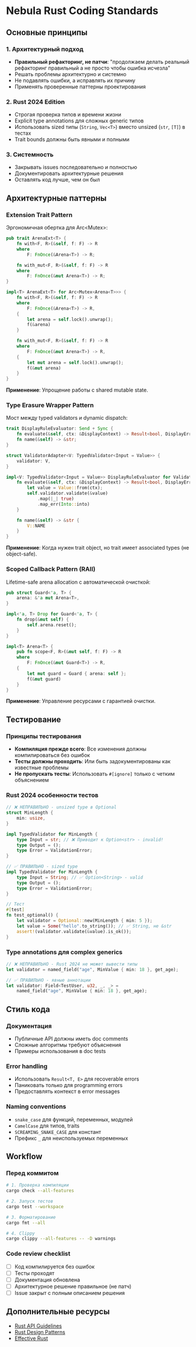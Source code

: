 # Nebula Rust Coding Standards

## Основные принципы

### 1. Архитектурный подход
- **Правильный рефакторинг, не патчи**: "продолжаем делать реальный рефакторинг правильный а не просто чтобы ошибка исчезла"
- Решать проблемы архитектурно и системно
- Не подавлять ошибки, а исправлять их причину
- Применять проверенные паттерны проектирования

### 2. Rust 2024 Edition
- Строгая проверка типов и времени жизни
- Explicit type annotations для сложных generic типов
- Использовать sized типы (`String`, `Vec<T>`) вместо unsized (`str`, `[T]`) в тестах
- Trait bounds должны быть явными и полными

### 3. Системность
- Закрывать issues последовательно и полностью
- Документировать архитектурные решения
- Оставлять код лучше, чем он был

## Архитектурные паттерны

### Extension Trait Pattern
Эргономичная обертка для Arc<Mutex<T>>:

```rust
pub trait ArenaExt<T> {
    fn with<F, R>(&self, f: F) -> R
    where
        F: FnOnce(&Arena<T>) -> R;

    fn with_mut<F, R>(&self, f: F) -> R
    where
        F: FnOnce(&mut Arena<T>) -> R;
}

impl<T> ArenaExt<T> for Arc<Mutex<Arena<T>>> {
    fn with<F, R>(&self, f: F) -> R
    where
        F: FnOnce(&Arena<T>) -> R,
    {
        let arena = self.lock().unwrap();
        f(&arena)
    }

    fn with_mut<F, R>(&self, f: F) -> R
    where
        F: FnOnce(&mut Arena<T>) -> R,
    {
        let mut arena = self.lock().unwrap();
        f(&mut arena)
    }
}
```

**Применение**: Упрощение работы с shared mutable state.

### Type Erasure Wrapper Pattern
Мост между typed validators и dynamic dispatch:

```rust
trait DisplayRuleEvaluator: Send + Sync {
    fn evaluate(&self, ctx: &DisplayContext) -> Result<bool, DisplayError>;
    fn name(&self) -> &str;
}

struct ValidatorAdapter<V: TypedValidator<Input = Value>> {
    validator: V,
}

impl<V: TypedValidator<Input = Value>> DisplayRuleEvaluator for ValidatorAdapter<V> {
    fn evaluate(&self, ctx: &DisplayContext) -> Result<bool, DisplayError> {
        let value = Value::from(ctx);
        self.validator.validate(&value)
            .map(|_| true)
            .map_err(Into::into)
    }

    fn name(&self) -> &str {
        V::NAME
    }
}
```

**Применение**: Когда нужен trait object, но trait имеет associated types (не object-safe).

### Scoped Callback Pattern (RAII)
Lifetime-safe arena allocation с автоматической очисткой:

```rust
pub struct Guard<'a, T> {
    arena: &'a mut Arena<T>,
}

impl<'a, T> Drop for Guard<'a, T> {
    fn drop(&mut self) {
        self.arena.reset();
    }
}

impl<T> Arena<T> {
    pub fn scope<F, R>(&mut self, f: F) -> R
    where
        F: FnOnce(&mut Guard<T>) -> R,
    {
        let mut guard = Guard { arena: self };
        f(&mut guard)
    }
}
```

**Применение**: Управление ресурсами с гарантией очистки.

## Тестирование

### Принципы тестирования
- **Компиляция прежде всего**: Все изменения должны компилироваться без ошибок
- **Тесты должны проходить**: Или быть задокументированы как известные проблемы
- **Не пропускать тесты**: Использовать `#[ignore]` только с четким объяснением

### Rust 2024 особенности тестов
```rust
// ❌ НЕПРАВИЛЬНО - unsized type в Optional
struct MinLength {
    min: usize,
}

impl TypedValidator for MinLength {
    type Input = str; // ❌ Приводит к Option<str> - invalid!
    type Output = ();
    type Error = ValidationError;
}

// ✅ ПРАВИЛЬНО - sized type
impl TypedValidator for MinLength {
    type Input = String; // ✅ Option<String> - valid
    type Output = ();
    type Error = ValidationError;
}

// Тест
#[test]
fn test_optional() {
    let validator = Optional::new(MinLength { min: 5 });
    let value = Some("hello".to_string()); // ✅ String, не &str
    assert!(validator.validate(&value).is_ok());
}
```

### Type annotations для complex generics
```rust
// ❌ НЕПРАВИЛЬНО - Rust 2024 не может вывести типы
let validator = named_field("age", MinValue { min: 18 }, get_age);

// ✅ ПРАВИЛЬНО - явные аннотации
let validator: Field<TestUser, u32, _, _> =
    named_field("age", MinValue { min: 18 }, get_age);
```

## Стиль кода

### Документация
- Публичные API должны иметь doc comments
- Сложные алгоритмы требуют объяснения
- Примеры использования в doc tests

### Error handling
- Использовать `Result<T, E>` для recoverable errors
- Паниковать только для programming errors
- Предоставлять контекст в error messages

### Naming conventions
- `snake_case` для функций, переменных, модулей
- `CamelCase` для типов, traits
- `SCREAMING_SNAKE_CASE` для констант
- Префикс `_` для неиспользуемых переменных

## Workflow

### Перед коммитом
```bash
# 1. Проверка компиляции
cargo check --all-features

# 2. Запуск тестов
cargo test --workspace

# 3. Форматирование
cargo fmt --all

# 4. Clippy
cargo clippy --all-features -- -D warnings
```

### Code review checklist
- [ ] Код компилируется без ошибок
- [ ] Тесты проходят
- [ ] Документация обновлена
- [ ] Архитектурное решение правильное (не патч)
- [ ] Issue закрыт с полным описанием решения

## Дополнительные ресурсы

- [Rust API Guidelines](https://rust-lang.github.io/api-guidelines/)
- [Rust Design Patterns](https://rust-unofficial.github.io/patterns/)
- [Effective Rust](https://www.lurklurk.org/effective-rust/)
